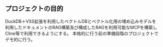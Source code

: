 ## プロジェクトの目的

DuckDB＋VSS拡張を利用したベクトルDBとベクトル化用の埋め込みモデルを利用したドキュメントのRAG構築及び構成したRAGを利用可能なMCPを構築しCline等で利用できるようにする。
本格的に行う前の準備段階のプロジェクトでデモ的に行う。
